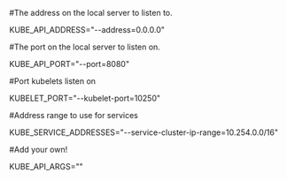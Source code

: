 #The address on the local server to listen to.

KUBE_API_ADDRESS="--address=0.0.0.0"

#The port on the local server to listen on.

KUBE_API_PORT="--port=8080"

#Port kubelets listen on

KUBELET_PORT="--kubelet-port=10250"

#Address range to use for services

KUBE_SERVICE_ADDRESSES="--service-cluster-ip-range=10.254.0.0/16"

#Add your own!

KUBE_API_ARGS=""



